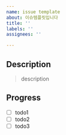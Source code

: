 ```yaml
---
name: issue template
about: 이슈템플릿입니다
title: ''
labels: ''
assignees: ''

---
```


## Description

> description

## Progress

- [ ] todo1
- [ ] todo2
- [ ] todo3
